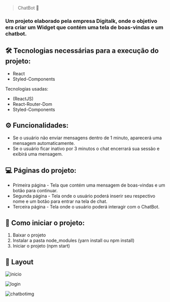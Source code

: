 
> ChatBot 💬

### Um projeto elaborado pela empresa Digitalk, onde o objetivo era criar um Widget que contém uma tela de boas-vindas e um chatbot.

## 🛠️ Tecnologias necessárias para a execução do projeto:

+ React 
+ Styled-Components

Tecnologias usadas:

+ (ReactJS)
+ React-Router-Dom
+ Styled-Components

## ⚙️ Funcionalidades:

* Se o usuário não enviar mensagens dentro de 1 minuto, aparecerá uma mensagem automaticamente.
* Se o usuário ficar inativo por 3 minutos o chat encerrará sua sessão e exibirá uma mensagem.

## 💻 Páginas do projeto:

- Primeira página - Tela que contém uma mensagem de boas-vindas e um botão para continuar.
- Segunda página - Tela onde o usuário poderá inserir seu respectivo nome e um botão para entrar na tela de chat.
- Terceira página - Tela onde o usuário poderá interagir com o ChatBot.

## 🏁 Como iniciar o projeto:

1) Baixar o projeto
2) Instalar a pasta node_modules (yarn install ou npm install)
3) Iniciar o projeto (npm start)

## 🎨 Layout
![inicio](https://user-images.githubusercontent.com/88160139/205466561-08e8e9a3-871e-4e08-8297-653b89046029.PNG)

![login](https://user-images.githubusercontent.com/88160139/205466621-0a845100-fd54-4cf1-9ecc-d59aa63d661d.PNG)

![chatbotimg](https://user-images.githubusercontent.com/88160139/205466689-0108784e-8dc7-4a9c-a660-f71776ea9fca.PNG)

